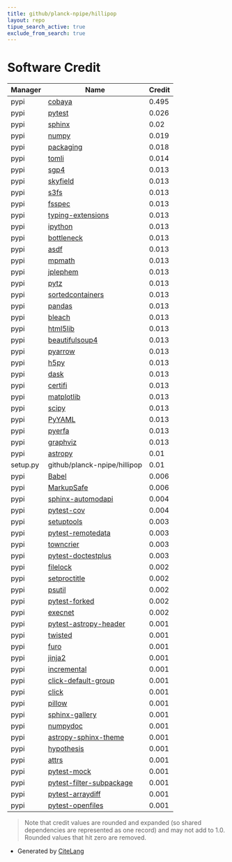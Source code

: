 ```yaml
---
title: github/planck-npipe/hillipop
layout: repo
tipue_search_active: true
exclude_from_search: true
---
```

# Software Credit

|Manager|Name|Credit|
|-------|----|------|
|pypi|[cobaya](https://cobaya.readthedocs.io)|0.495|
|pypi|[pytest](https://pypi.org/project/pytest)|0.026|
|pypi|[sphinx](https://www.sphinx-doc.org/)|0.02|
|pypi|[numpy](https://pypi.org/project/numpy)|0.019|
|pypi|[packaging](https://pypi.org/project/packaging)|0.018|
|pypi|[tomli](https://pypi.org/project/tomli)|0.014|
|pypi|[sgp4](https://github.com/brandon-rhodes/python-sgp4)|0.013|
|pypi|[skyfield](http://github.com/brandon-rhodes/python-skyfield/)|0.013|
|pypi|[s3fs](https://pypi.org/project/s3fs)|0.013|
|pypi|[fsspec](https://pypi.org/project/fsspec)|0.013|
|pypi|[typing-extensions](https://pypi.org/project/typing-extensions)|0.013|
|pypi|[ipython](https://pypi.org/project/ipython)|0.013|
|pypi|[bottleneck](https://pypi.org/project/bottleneck)|0.013|
|pypi|[asdf](https://pypi.org/project/asdf)|0.013|
|pypi|[mpmath](https://pypi.org/project/mpmath)|0.013|
|pypi|[jplephem](https://pypi.org/project/jplephem)|0.013|
|pypi|[pytz](https://pypi.org/project/pytz)|0.013|
|pypi|[sortedcontainers](https://pypi.org/project/sortedcontainers)|0.013|
|pypi|[pandas](https://pypi.org/project/pandas)|0.013|
|pypi|[bleach](https://pypi.org/project/bleach)|0.013|
|pypi|[html5lib](https://pypi.org/project/html5lib)|0.013|
|pypi|[beautifulsoup4](https://pypi.org/project/beautifulsoup4)|0.013|
|pypi|[pyarrow](https://pypi.org/project/pyarrow)|0.013|
|pypi|[h5py](https://pypi.org/project/h5py)|0.013|
|pypi|[dask](https://pypi.org/project/dask)|0.013|
|pypi|[certifi](https://pypi.org/project/certifi)|0.013|
|pypi|[matplotlib](https://pypi.org/project/matplotlib)|0.013|
|pypi|[scipy](https://pypi.org/project/scipy)|0.013|
|pypi|[PyYAML](https://pypi.org/project/PyYAML)|0.013|
|pypi|[pyerfa](https://pypi.org/project/pyerfa)|0.013|
|pypi|[graphviz](https://pypi.org/project/graphviz)|0.013|
|pypi|[astropy](http://astropy.org)|0.01|
|setup.py|github/planck-npipe/hillipop|0.01|
|pypi|[Babel](https://pypi.org/project/Babel)|0.006|
|pypi|[MarkupSafe](https://pypi.org/project/MarkupSafe)|0.006|
|pypi|[sphinx-automodapi](https://pypi.org/project/sphinx-automodapi)|0.004|
|pypi|[pytest-cov](https://pypi.org/project/pytest-cov)|0.004|
|pypi|[setuptools](https://pypi.org/project/setuptools)|0.003|
|pypi|[pytest-remotedata](https://pypi.org/project/pytest-remotedata)|0.003|
|pypi|[towncrier](https://github.com/twisted/towncrier)|0.003|
|pypi|[pytest-doctestplus](https://github.com/astropy/pytest-doctestplus)|0.003|
|pypi|[filelock](https://pypi.org/project/filelock)|0.002|
|pypi|[setproctitle](https://pypi.org/project/setproctitle)|0.002|
|pypi|[psutil](https://pypi.org/project/psutil)|0.002|
|pypi|[pytest-forked](https://pypi.org/project/pytest-forked)|0.002|
|pypi|[execnet](https://pypi.org/project/execnet)|0.002|
|pypi|[pytest-astropy-header](https://github.com/astropy/pytest-astropy-header)|0.001|
|pypi|[twisted](https://pypi.org/project/twisted)|0.001|
|pypi|[furo](https://pypi.org/project/furo)|0.001|
|pypi|[jinja2](https://pypi.org/project/jinja2)|0.001|
|pypi|[incremental](https://pypi.org/project/incremental)|0.001|
|pypi|[click-default-group](https://pypi.org/project/click-default-group)|0.001|
|pypi|[click](https://pypi.org/project/click)|0.001|
|pypi|[pillow](https://pypi.org/project/pillow)|0.001|
|pypi|[sphinx-gallery](https://pypi.org/project/sphinx-gallery)|0.001|
|pypi|[numpydoc](https://pypi.org/project/numpydoc)|0.001|
|pypi|[astropy-sphinx-theme](https://pypi.org/project/astropy-sphinx-theme)|0.001|
|pypi|[hypothesis](https://pypi.org/project/hypothesis)|0.001|
|pypi|[attrs](https://pypi.org/project/attrs)|0.001|
|pypi|[pytest-mock](https://pypi.org/project/pytest-mock)|0.001|
|pypi|[pytest-filter-subpackage](https://pypi.org/project/pytest-filter-subpackage)|0.001|
|pypi|[pytest-arraydiff](https://pypi.org/project/pytest-arraydiff)|0.001|
|pypi|[pytest-openfiles](https://pypi.org/project/pytest-openfiles)|0.001|


> Note that credit values are rounded and expanded (so shared dependencies are represented as one record) and may not add to 1.0. Rounded values that hit zero are removed.


- Generated by [CiteLang](https://github.com/vsoch/citelang)

